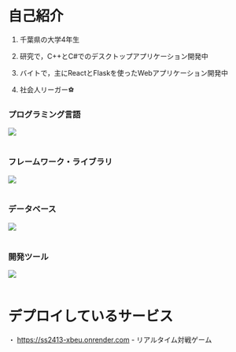 # 自己紹介

1. 千葉県の大学4年生

2. 研究で，C++とC#でのデスクトップアプリケーション開発中

3. バイトで，主にReactとFlaskを使ったWebアプリケーション開発中

4. 社会人リーガー⚽

### プログラミング言語

<img src="https://skillicons.dev/icons?i=cpp,cs,python,js,typescript,dart" /> <br /><br />

### フレームワーク・ライブラリ

<img src="https://skillicons.dev/icons?i=opencv,pytorch,react,next,flask,flutter" /> <br /><br />

### データベース

<img src="https://skillicons.dev/icons?i=firebase,supabase" /> <br /><br />

### 開発ツール

<img src="https://skillicons.dev/icons?i=git,githubactions,docker,gcp,vscode,visualstudio" /> <br /><br />

# デプロイしているサービス
・ https://ss2413-xbeu.onrender.com - リアルタイム対戦ゲーム
